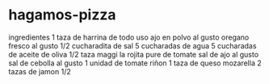 # hagamos-pizza
ingredientes
1 taza de harrina de todo uso
ajo en polvo al gusto
oregano fresco al gusto 
1/2 cucharadita de sal 
5 cucharadas de agua
5 cucharadas de aceite de oliva
1/2 taza maggi la rojita
pure de tomate
sal de ajo al gusto
sal de cebolla al gusto
1 unidad de tomate riñon
1 taza de queso mozarella
2 tazas de jamon
1/2
